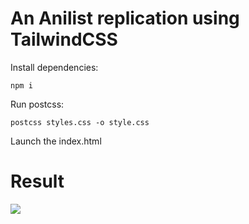 # An Anilist replication using TailwindCSS

Install dependencies:
```
npm i
```

Run postcss:
```
postcss styles.css -o style.css
```

Launch the index.html

# Result
<img src="https://cdn.discordapp.com/attachments/501843753166831617/912812451702120498/unknown.png">
